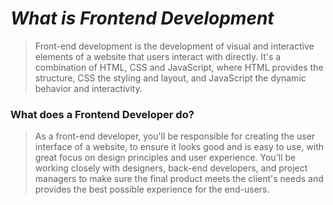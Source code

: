 # ***What is Frontend Development***

> Front-end development is the development of visual and interactive elements of a website that users interact with directly. It's a combination of HTML, CSS and JavaScript, where HTML provides the structure, CSS the styling and layout, and JavaScript the dynamic behavior and interactivity.

### What does a Frontend Developer do?

> As a front-end developer, you'll be responsible for creating the user interface of a website, to ensure it looks good and is easy to use, with great focus on design principles and user experience. You'll be working closely with designers, back-end developers, and project managers to make sure the final product meets the client's needs and provides the best possible experience for the end-users.